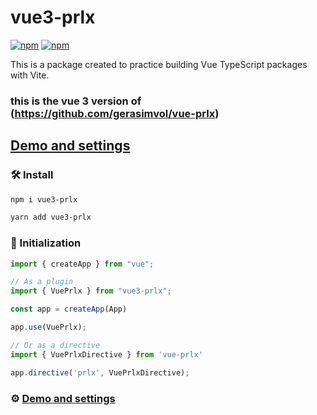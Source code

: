 # vue3-prlx
[![npm](https://img.shields.io/npm/v/vue-prlx.svg)](https://www.npmjs.com/package/vue3-prlx)
[![npm](https://img.shields.io/npm/dt/vue-prlx.svg)](https://www.npmjs.com/package/vue3-prlx)

This is a package created to practice building Vue TypeScript packages with Vite.
### this is the vue 3 version of (https://github.com/gerasimvol/vue-prlx)

## [Demo and settings](http://vue-prlx.surge.sh)

### 🛠 Install

```bash
npm i vue3-prlx
```

```bash
yarn add vue3-prlx
```

### 🔌 Initialization

```javascript
import { createApp } from "vue";

// As a plugin
import { VuePrlx } from "vue3-prlx";

const app = createApp(App)

app.use(VuePrlx);

// Or as a directive
import { VuePrlxDirective } from 'vue-prlx'

app.directive('prlx', VuePrlxDirective);
```

### ⚙️ [Demo and settings](http://vue-prlx.surge.sh)
